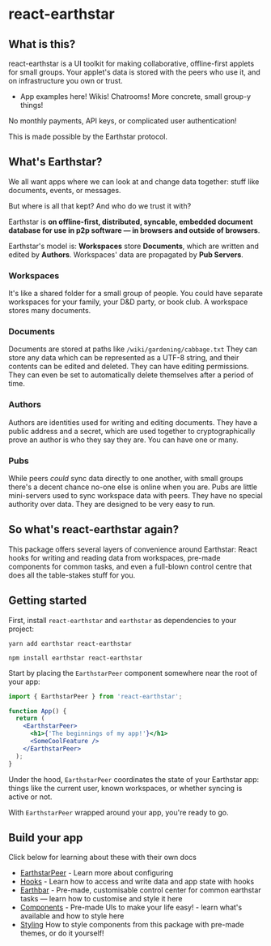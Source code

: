 # react-earthstar

## What is this?

react-earthstar is a UI toolkit for making collaborative, offline-first applets for small groups. Your applet's data is stored with the peers who use it, and on infrastructure you own or trust.

- App examples here! Wikis! Chatrooms! More concrete, small group-y things!

No monthly payments, API keys, or complicated user authentication!

This is made possible by the Earthstar protocol.

## What's Earthstar?

We all want apps where we can look at and change data together: stuff like documents, events, or messages.

But where is all that kept? And who do we trust it with?

Earthstar is **on offline-first, distributed, syncable, embedded document database for use in p2p software — in browsers and outside of browsers**.

Earthstar's model is: **Workspaces** store **Documents**, which are written and edited by **Authors**. Workspaces' data are propagated by **Pub Servers**.

### Workspaces

It's like a shared folder for a small group of people. You could have separate workspaces for your family, your D&D party, or book club. A workspace stores many documents.

### Documents

Documents are stored at paths like `/wiki/gardening/cabbage.txt` They can store any data which can be represented as a UTF-8 string, and their contents can be edited and deleted. They can have editing permissions. They can even be set to automatically delete themselves after a period of time.

### Authors

Authors are identities used for writing and editing documents. They have a public address and a secret, which are used together to cryptographically prove an author is who they say they are. You can have one or many.

### Pubs

While peers _could_ sync data directly to one another, with small groups there's a decent chance no-one else is online when you are. Pubs are little mini-servers used to sync workspace data with peers. They have no special authority over data. They are designed to be very easy to run.

## So what's react-earthstar again?

This package offers several layers of convenience around Earthstar: React hooks for writing and reading data from workspaces, pre-made components for common tasks, and even a full-blown control centre that does all the table-stakes stuff for you.

## Getting started

First, install `react-earthstar` and `earthstar` as dependencies to your project:

```
yarn add earthstar react-earthstar
```

```
npm install earthstar react-earthstar
```

Start by placing the `EarthstarPeer` component somewhere near the root of your app:

```jsx
import { EarthstarPeer } from 'react-earthstar';

function App() {
  return (
    <EarthstarPeer>
      <h1>{'The beginnings of my app!'}</h1>
      <SomeCoolFeature />
    </EarthstarPeer>
  );
}
```

Under the hood, `EarthstarPeer` coordinates the state of your Earthstar app: things like the current user, known workspaces, or whether syncing is active or not.

With `EarthstarPeer` wrapped around your app, you're ready to go.

## Build your app

Click below for learning about these with their own docs

- [EarthstarPeer](docs/earthstarpeer.md) - Learn more about configuring <EarthstarPeer>
- [Hooks](docs/hooks.md) - Learn how to access and write data and app state with hooks
- [Earthbar](docs/earthbar.md) - Pre-made, customisable control center for common earthstar tasks — learn how to customise and style it here
- [Components](docs/components.md) - Pre-made UIs to make your life easy! - learn what's available and how to style here
- [Styling](docs/styling.md) How to style components from this package with pre-made themes, or do it yourself!
